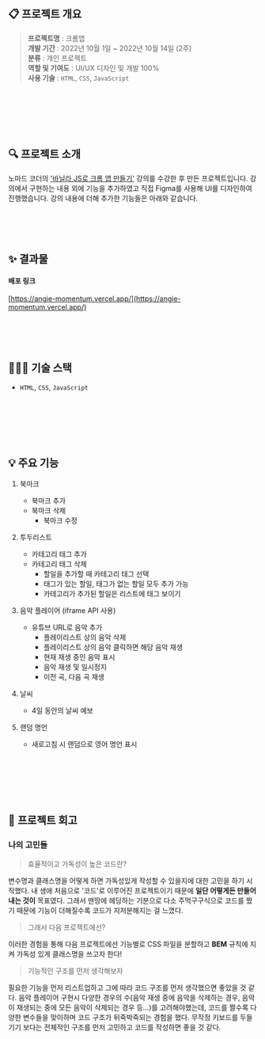 ## 📋 프로젝트 개요
> **프로젝트명** : 크롬앱 <br/>
**개발 기간** : 2022년 10월 1일 ~ 2022년 10월 14일 (2주)  <br/>
**분류** : 개인 프로젝트 <br/>
**역할 및 기여도** : UI/UX 디자인 및 개발 100%<br/>
**사용 기술** : `HTML`, `CSS`, `JavaScript`
<br/>
<br/>
<br/>
<br/>
<br/>

## 🔍 프로젝트 소개
노마드 코더의 ['바닐라 JS로 크롬 앱 만들기'](https://nomadcoders.co/javascript-for-beginners) 강의를 수강한 후 만든 프로젝트입니다.
강의에서 구현하는 내용 외에 기능을 추가하였고 직접 Figma를 사용해 UI를 디자인하여 진행했습니다. 강의 내용에 더해 추가한 기능들은 아래와 같습니다.
<br/>
<br/>
<br/>
<br/>
<br/>


## ✨ 결과물
#### 배포 링크
[https://angie-momentum.vercel.app/](https://angie-momentum.vercel.app/)
<br/>
<br/>
<br/>
<br/>
<br/>


## 👩🏻‍💻 기술 스택
- `HTML`, `CSS`, `JavaScript`
<br/>
<br/>
<br/>
<br/>
<br/>

## 💡 주요 기능
1. 북마크
	- 북마크 추가
   	- 북마크 삭제
    	- 북마크 수정

2. 투두리스트
	- 카테고리 태그 추가
	- 카테고리 태그 삭제
    	- 할일을 추가할 때 카테고리 태그 선택
    	- 태그가 있는 할일, 태그가 없는 할일 모두 추가 가능
    	- 카테고리가 추가된 할일은 리스트에 태그 보이기

3. 음악 플레이어 (iframe API 사용)
	- 유튜브 URL로 음악 추가
    	- 플레이리스트 상의 음악 삭제
    	- 플레이리스트 상의 음악 클릭하면 해당 음악 재생
    	- 현재 재생 중인 음악 표시
    	- 음악 재생 및 일시정지
    	- 이전 곡, 다음 곡 재생

4. 날씨
	- 4일 동안의 날씨 예보

5. 랜덤 명언
	- 새로고침 시 랜덤으로 영어 명언 표시
<br/>
<br/>
<br/>
<br/>
<br/>


## 💭 프로젝트 회고
### 나의 고민들

> 효율적이고 가독성이 높은 코드란?

변수명과 클래스명을 어떻게 하면 가독성있게 작성할 수 있을지에 대한 고민을 하기 시작했다. 내 생애 처음으로 '코드'로 이루어진 프로젝트이기 때문에 **일단 어떻게든 만들어내는 것이** 목표였다. 그래서 맨땅에 헤딩하는 기분으로 다소 주먹구구식으로 코드를 짰기 때문에 기능이 더해질수록 코드가 지저분해지는 걸 느꼈다.
<br/>

> 그래서 다음 프로젝트에선?

이러한 경험을 통해 다음 프로젝트에선 기능별로 CSS 파일을 분할하고 **BEM** 규칙에 지켜 가독성 있게 클래스명을 쓰고자 한다!
<br/>

> 기능적인 구조를 먼저 생각해보자

필요한 기능을 먼저 리스트업하고 그에 따라 코드 구조를 먼저 생각했으면 좋았을 것 같다. 음악 플레이어 구현시 다양한 경우의 수(음악 재생 중에 음악을 삭제하는 경우, 음악이 재생되는 중에 모든 음악이 삭제되는 경우 등...)를 고려해야했는데, 코드를 짤수록 다양한 변수들을 맞이하며 코드 구조가 뒤죽박죽되는 경험을 했다. 무작정 키보드를 두들기기 보다는 전체적인 구조를 먼저 고민하고 코드를 작성하면 좋을 것 같다.
<br>
<br>
<br>
<br>
<br>
<br>
<br>
<br>
<br>
<br>
